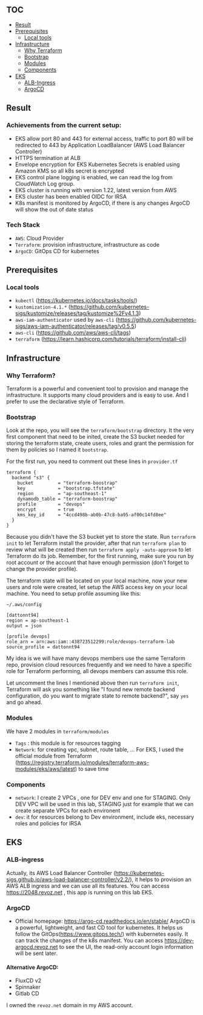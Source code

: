 ## TOC
- [Result](#result)
- [Prerequisites](#prerequisites)
  - [Local tools](#local-tools)
- [Infrastructure](#infrastructure)
  - [Why Terraform](#why-terraform)
  - [Bootstrap](#bootstrap)
  - [Modules](#modules)
  - [Components](#components)
- [EKS](#eks)
  - [ALB-Ingress](#alb-ingress)
  - [ArgoCD](#argocd)

## Result
### Achievements from the current setup: 
* EKS allow port 80 and 443 for external access, traffic to port 80 will be redirected to 443 by Application LoadBalancer (AWS Load Balancer Controller)
* HTTPS termination at ALB
* Envelope encryption for EKS Kubernetes Secrets is enabled using Amazon KMS so all k8s secret is encrypted
* EKS control plane logging is enabled, we can read the log from CloudWatch Log group.
* EKS cluster is running with version 1.22, latest version from AWS
* EKS cluster has been enabled OIDC for IRSA
* K8s manifest is monitored by ArgoCD, if there is any changes ArgoCD will show the out of date status

### Tech Stack
* `AWS`: Cloud Provider
* `Terraform`: provision infrastructure, infrastructure as code
* `ArgoCD`: GitOps CD for kubernetes
## Prerequisites

### Local tools
* `kubectl` (https://kubernetes.io/docs/tasks/tools/)
* `kustomization-4.1.*` (https://github.com/kubernetes-sigs/kustomize/releases/tag/kustomize%2Fv4.1.3)
* `aws-iam-authenticator` used by `aws-cli` (https://github.com/kubernetes-sigs/aws-iam-authenticator/releases/tag/v0.5.5)
* `aws-cli` (https://github.com/aws/aws-cli/tags)
* `terraform` (https://learn.hashicorp.com/tutorials/terraform/install-cli)

## Infrastructure

### Why Terraform? 
Terraform is a powerful and convenient tool to provision and manage the infrastructure. It supports many cloud providers and is easy to use. And I prefer to use the declarative style of Terraform.

### Bootstrap
Look at the repo, you will see the `terraform/bootstrap` directory. It the very first component that need to be inited, create the S3 bucket needed for storing the terraform state, create users, roles and grant the permission for them by policies so I named it `bootstrap`. 

For the first run, you need to comment out these lines in `provider.tf` 
```
terraform {
  backend "s3" {
    bucket         = "terraform-boostrap"
    key            = "bootstrap.tfstate"
    region         = "ap-southeast-1"
    dynamodb_table = "terraform-boostrap"
    profile        = "devops"
    encrypt        = true
    kms_key_id     = "4ccd498b-ab0b-47c8-ba95-af00c14fd8ee"
  }
}
```
Because you didn't have the S3 bucket yet to store the state. Run `terraform init` to let Terraform install the provider, after that run `terraform plan` to review what will be created then run `terraform apply -auto-approve` to let Terraform do its job. Remember, for the first running, make sure you run by root account or the account that have enough permission (don't forget to change the provider profile). 

The terraform state will be located on your local machine, now your new users and role were created, let setup the AWS access key on your local machine. You need to setup profile assuming like this:

`~/.aws/config`

```
[dattonnt94]
region = ap-southeast-1
output = json

[profile devops]
role_arn = arn:aws:iam::438723512299:role/devops-terraform-lab
source_profile = dattonnt94
```

My idea is we will have many devops members use the same Terraform repo, provision cloud resources frequently and we need to have a specific role for Terraform performing, all devops members can assume this role.

Let uncomment the lines I mentioned above then run `terraform init`, Terraform will ask you something like "I found new remote backend configuration, do you want to migrate state to remote backend?", say `yes` and go ahead.

### Modules
We have 2 modules in `terraform/modules` 
* `Tags` : this module is for resources tagging 
* `Network`: for creating vpc, subnet, route table, ... 
For EKS, I used the official module from Terraform (https://registry.terraform.io/modules/terraform-aws-modules/eks/aws/latest) to save time

### Components
* `network`: I create 2 VPCs , one for DEV env and one for STAGING. Only DEV VPC will be used in this lab, STAGING just for example that we can create separate VPCs for each environent
* `dev`: it for resources belong to Dev environment, include eks, necessary roles and policies for IRSA

## EKS
### ALB-ingress
Actually, its AWS Load Balancer Controller (https://kubernetes-sigs.github.io/aws-load-balancer-controller/v2.2/), it helps to provision an AWS ALB ingress and we can use all its features. You can access https://2048.revoz.net , this app is running on this lab EKS.

### ArgoCD 
* Official homepage: https://argo-cd.readthedocs.io/en/stable/
ArgoCD is a powerful, lightweight, and fast CD tool for kubernetes. It helps us follow the GitOps(https://www.gitops.tech/) with kubernetes easily. It can track the changes of the k8s manifest. You can access https://dev-argocd.revoz.net to see the UI, the read-only account login information will be sent later. 

#### Alternative ArgoCD: 
- FluxCD v2
- Spinnaker
- Gitlab CD

I owned the `revoz.net` domain in my AWS account.
